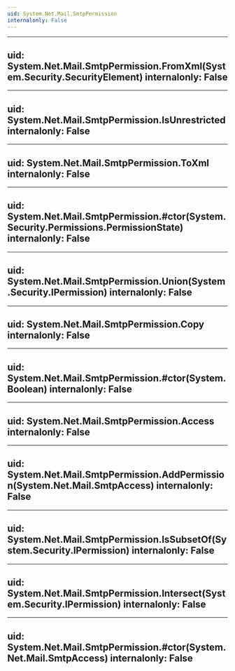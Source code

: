 ```yaml
---
uid: System.Net.Mail.SmtpPermission
internalonly: False
---
```


---
uid: System.Net.Mail.SmtpPermission.FromXml(System.Security.SecurityElement)
internalonly: False
---

---
uid: System.Net.Mail.SmtpPermission.IsUnrestricted
internalonly: False
---

---
uid: System.Net.Mail.SmtpPermission.ToXml
internalonly: False
---

---
uid: System.Net.Mail.SmtpPermission.#ctor(System.Security.Permissions.PermissionState)
internalonly: False
---

---
uid: System.Net.Mail.SmtpPermission.Union(System.Security.IPermission)
internalonly: False
---

---
uid: System.Net.Mail.SmtpPermission.Copy
internalonly: False
---

---
uid: System.Net.Mail.SmtpPermission.#ctor(System.Boolean)
internalonly: False
---

---
uid: System.Net.Mail.SmtpPermission.Access
internalonly: False
---

---
uid: System.Net.Mail.SmtpPermission.AddPermission(System.Net.Mail.SmtpAccess)
internalonly: False
---

---
uid: System.Net.Mail.SmtpPermission.IsSubsetOf(System.Security.IPermission)
internalonly: False
---

---
uid: System.Net.Mail.SmtpPermission.Intersect(System.Security.IPermission)
internalonly: False
---

---
uid: System.Net.Mail.SmtpPermission.#ctor(System.Net.Mail.SmtpAccess)
internalonly: False
---
